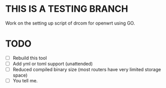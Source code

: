 # THIS IS A TESTING BRANCH
Work on the setting up script of drcom for openwrt using GO.

# TODO
- [ ] Rebuild this tool
- [ ] Add yml or toml support (unattended)
- [ ] Reduced compiled binary size (most routers have very limited storage space)
- [ ] You tell me.
